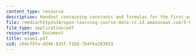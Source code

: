 ```yaml
---
content_type: resource
description: Handout containing constants and formulas for the first exam.
file: /media/https%3A/open-learning-course-data-rc.s3.amazonaws.com/5-61-physical-chemistry-fall-2007/c69cf9fedd46835ff1b67b4f6a383933_exam1.pdf
file_type: application/pdf
resourcetype: Document
title: exam1.pdf
uid: c69cf9fe-dd46-835f-f1b6-7b4f6a383933
---
```

